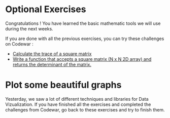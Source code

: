 # Optional Exercises
Congratulations ! You have learned the basic mathematic tools we will use during the next weeks.

If you are done with all the previous exercises, you can try these challenges on Codewar :
- [Calculate the trace of a square matrix](https://www.codewars.com/kata/matrix-trace/train/python)
- [Write a function that accepts a square matrix (N x N 2D array) and returns the determinant of the matrix.](https://www.codewars.com/kata/matrix-determinant/train/python)

# Plot some beautiful graphs
Yesterday, we saw a lot of different techniques and libraries for Data Vizualization. If you have finished all the exercises and completed the challenges from Codewar, go back to these exercises and try to finish them.
